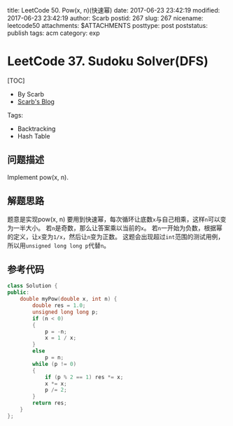 title: LeetCode 50. Pow(x, n)(快速幂)
date: 2017-06-23 23:42:19
modified: 2017-06-23 23:42:19
author: Scarb
postid: 267
slug: 267
nicename: leetcode50
attachments: $ATTACHMENTS
posttype: post
poststatus: publish
tags: acm
category: exp

# LeetCode 37. Sudoku Solver(DFS)
[TOC]

- By Scarb
- [Scarb's Blog](http://115.28.48.229/wordpress/)


Tags:

- Backtracking 
- Hash Table


## 问题描述

Implement pow(x, n).

## 解题思路
题意是实现pow(x, n)
要用到快速幂，每次循环让底数`x`与自己相乘，这样`n`可以变为一半大小。
若`n`是奇数，那么让答案乘以当前的`x`。
若`n`一开始为负数，根据幂的定义，让`x`变为`1/x`，然后让`n`变为正数。
这题会出现超过`int`范围的测试用例，所以用`unsigned long long p`代替`n`。


## 参考代码
```C++
class Solution {
public:
	double myPow(double x, int n) {
		double res = 1.0;
		unsigned long long p;
		if (n < 0)
		{
			p = -n;
			x = 1 / x;
		}
		else
		    p = n;
		while (p != 0)
		{
			if (p % 2 == 1) res *= x;
			x *= x;
			p /= 2;
		}
		return res;
	}
};
```